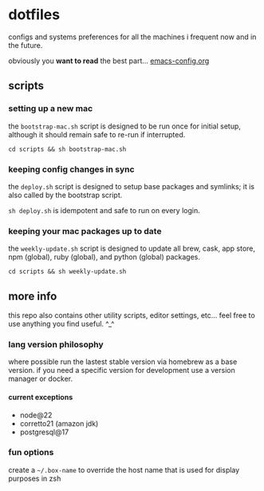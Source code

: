 # dotfiles

configs and systems preferences for all the machines i frequent now and in the future.

obviously you **want to read** the best part... [emacs-config.org](editors/emacs-config.org)

## scripts
### setting up a new mac
the `bootstrap-mac.sh` script is designed to be run once for initial setup, although it should remain safe to re-run if interrupted.

`cd scripts && sh bootstrap-mac.sh`

### keeping config changes in sync
the `deploy.sh` script is designed to setup base packages and symlinks; it is also called by the bootstrap script.

`sh deploy.sh` is idempotent and safe to run on every login.

### keeping your mac packages up to date
the `weekly-update.sh` script is designed to update all brew, cask, app store, npm (global), ruby (global), and python (global) packages.

`cd scripts && sh weekly-update.sh`

## more info

this repo also contains other utility scripts, editor settings, etc...  feel free to use anything you find useful. ^_^

### lang version philosophy

where possible run the lastest stable version via homebrew as a base version.  if you need a specific version for development use a version manager or docker.

#### current exceptions

- node@22
- corretto21 (amazon jdk)
- postgresql@17

### fun options

create a `~/.box-name` to override the host name that is used for display purposes in zsh
